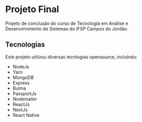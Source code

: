 # Projeto Final 
Projeto de conclusão do curso de Tecnologia em Análise e Desenvolvimento 
de Sistemas do IFSP Campos do Jordão. 

## Tecnologias

Este projeto utilizou diversas tecnlogias opensource, incluindo:

- NodeJs
- Yarn
- MongoDB
- Express
- Bulma
- PassportJs
- Nodemailer
- ReactJs
- NextJs
- React Native
